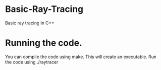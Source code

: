 # Basic-Ray-Tracing
Basic ray tracing in C++

# Running the code.

You can compile the code using make. This will create an executable. Run the code using ./raytracer
